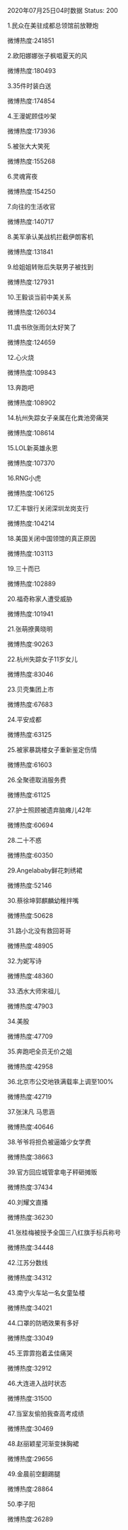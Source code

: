 2020年07月25日04时数据
Status: 200

1.民众在美驻成都总领馆前放鞭炮

微博热度:241851

2.欧阳娜娜张子枫唱夏天的风

微博热度:180493

3.35件时装白送

微博热度:174854

4.王漫妮顾佳吵架

微博热度:173936

5.被张大大笑死

微博热度:155268

6.灵魂宵夜

微博热度:154250

7.向往的生活收官

微博热度:140717

8.美军承认美战机拦截伊朗客机

微博热度:131841

9.给姐姐转账后失联男子被找到

微博热度:127931

10.王毅谈当前中美关系

微博热度:126034

11.虞书欣张雨剑太好笑了

微博热度:124659

12.心火烧

微博热度:109843

13.奔跑吧

微博热度:108902

14.杭州失踪女子亲属在化粪池旁痛哭

微博热度:108614

15.LOL新英雄永恩

微博热度:107370

16.RNG小虎

微博热度:106125

17.汇丰银行关闭深圳龙岗支行

微博热度:104214

18.美国关闭中国领馆的真正原因

微博热度:103113

19.三十而已

微博热度:102889

20.福奇称家人遭受威胁

微博热度:101941

21.张萌撩黄晓明

微博热度:90263

22.杭州失踪女子11岁女儿

微博热度:83046

23.贝壳集团上市

微博热度:67683

24.平安成都

微博热度:63125

25.被家暴跳楼女子重新鉴定伤情

微博热度:61603

26.全聚德取消服务费

微博热度:61125

27.护士照顾被遗弃脑瘫儿42年

微博热度:60694

28.二十不惑

微博热度:60350

29.Angelababy鲜花刺绣裙

微博热度:52146

30.蔡徐坤郭麒麟幼稚拌嘴

微博热度:50628

31.路小北没有救回哥哥

微博热度:48905

32.为妮写诗

微博热度:48360

33.洒水大师宋祖儿

微博热度:47903

34.美股

微博热度:47709

35.奔跑吧全员无价之姐

微博热度:42958

36.北京市公交地铁满载率上调至100%

微博热度:42719

37.张沫凡 马思涵

微博热度:40646

38.爷爷将担负被逼婚少女学费

微博热度:38663

39.官方回应城管拿电子秤砸摊贩

微博热度:37434

40.刘耀文直播

微博热度:36230

41.张桂梅被授予全国三八红旗手标兵称号

微博热度:34448

42.江苏分数线

微博热度:34312

43.南宁火车站一名女童坠楼

微博热度:34021

44.口罩的防晒效果有多好

微博热度:33049

45.王霏霏抱着孟佳痛哭

微博热度:32912

46.大连进入战时状态

微博热度:31500

47.当室友偷拍我查高考成绩

微博热度:30469

48.赵丽颖星河渐变抹胸裙

微博热度:29656

49.金晨前空翻踢腿

微博热度:28864

50.李子阳

微博热度:26289

